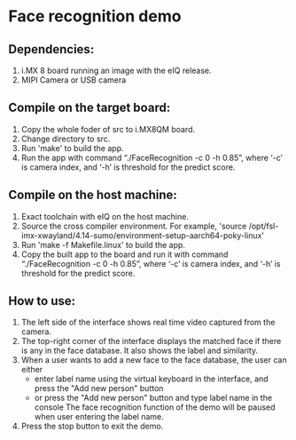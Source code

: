 # Face recognition demo
## Dependencies:
1. i.MX 8 board running an image with the eIQ release.
2. MIPI Camera or USB camera 

## Compile on the target board:
1. Copy the whole foder of src to i.MX8QM board.
2. Change directory to src.
3. Run 'make' to build the app.
4. Run the app with command “./FaceRecognition -c 0 -h 0.85”, where ‘-c’ is camera index, and ‘-h’ is threshold for the predict score.

## Compile on the host machine:
1. Exact toolchain with eIQ on the host machine.
2. Source the cross compiler environment. For example, 'source /opt/fsl-imx-xwayland/4.14-sumo/environment-setup-aarch64-poky-linux'
3. Run 'make -f Makefile.linux' to build the app.
4. Copy the built app to the board and run it with command “./FaceRecognition -c 0 -h 0.85”, where ‘-c’ is camera index, and ‘-h’ is threshold for the predict score.

## How to use:
1. The left side of the interface shows real time video captured from the camera.
2. The top-right corner of the interface displays the matched face if there is any in the face database.
   It also shows the label and similarity.
3. When a user wants to add a new face to the face database, the user can either
   - enter label name using the virtual keyboard in the interface, and press the "Add new person" button
   - or press the "Add new person" button and type label name in the console
  The face recognition function of the demo will be paused when user entering the label name.
4. Press the stop button to exit the demo.
